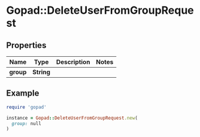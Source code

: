 # Gopad::DeleteUserFromGroupRequest

## Properties

| Name | Type | Description | Notes |
| ---- | ---- | ----------- | ----- |
| **group** | **String** |  |  |

## Example

```ruby
require 'gopad'

instance = Gopad::DeleteUserFromGroupRequest.new(
  group: null
)
```

